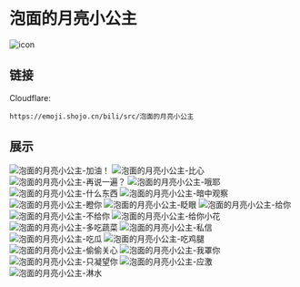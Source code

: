 # 泡面的月亮小公主
![icon](https://emoji.shojo.cn/bili/src/泡面的月亮小公主/icon.png)
## 链接
Cloudflare:
```
https://emoji.shojo.cn/bili/src/泡面的月亮小公主
```
## 展示
![泡面的月亮小公主-加油！](https://emoji.shojo.cn/bili/src/泡面的月亮小公主/泡面的月亮小公主-加油！.png)
![泡面的月亮小公主-比心](https://emoji.shojo.cn/bili/src/泡面的月亮小公主/泡面的月亮小公主-比心.png)
![泡面的月亮小公主-再说一遍？](https://emoji.shojo.cn/bili/src/泡面的月亮小公主/泡面的月亮小公主-再说一遍？.png)
![泡面的月亮小公主-哦耶](https://emoji.shojo.cn/bili/src/泡面的月亮小公主/泡面的月亮小公主-哦耶.png)
![泡面的月亮小公主-什么东西](https://emoji.shojo.cn/bili/src/泡面的月亮小公主/泡面的月亮小公主-什么东西.png)
![泡面的月亮小公主-暗中观察](https://emoji.shojo.cn/bili/src/泡面的月亮小公主/泡面的月亮小公主-暗中观察.png)
![泡面的月亮小公主-瞪你](https://emoji.shojo.cn/bili/src/泡面的月亮小公主/泡面的月亮小公主-瞪你.png)
![泡面的月亮小公主-眨眼](https://emoji.shojo.cn/bili/src/泡面的月亮小公主/泡面的月亮小公主-眨眼.png)
![泡面的月亮小公主-给你](https://emoji.shojo.cn/bili/src/泡面的月亮小公主/泡面的月亮小公主-给你.png)
![泡面的月亮小公主-不给你](https://emoji.shojo.cn/bili/src/泡面的月亮小公主/泡面的月亮小公主-不给你.png)
![泡面的月亮小公主-给你小花](https://emoji.shojo.cn/bili/src/泡面的月亮小公主/泡面的月亮小公主-给你小花.png)
![泡面的月亮小公主-多吃蔬菜](https://emoji.shojo.cn/bili/src/泡面的月亮小公主/泡面的月亮小公主-多吃蔬菜.png)
![泡面的月亮小公主-私信](https://emoji.shojo.cn/bili/src/泡面的月亮小公主/泡面的月亮小公主-私信.png)
![泡面的月亮小公主-吃瓜](https://emoji.shojo.cn/bili/src/泡面的月亮小公主/泡面的月亮小公主-吃瓜.png)
![泡面的月亮小公主-吃鸡腿](https://emoji.shojo.cn/bili/src/泡面的月亮小公主/泡面的月亮小公主-吃鸡腿.png)
![泡面的月亮小公主-偷偷关心](https://emoji.shojo.cn/bili/src/泡面的月亮小公主/泡面的月亮小公主-偷偷关心.png)
![泡面的月亮小公主-我罩你](https://emoji.shojo.cn/bili/src/泡面的月亮小公主/泡面的月亮小公主-我罩你.png)
![泡面的月亮小公主-只凝望你](https://emoji.shojo.cn/bili/src/泡面的月亮小公主/泡面的月亮小公主-只凝望你.png)
![泡面的月亮小公主-应激](https://emoji.shojo.cn/bili/src/泡面的月亮小公主/泡面的月亮小公主-应激.png)
![泡面的月亮小公主-淋水](https://emoji.shojo.cn/bili/src/泡面的月亮小公主/泡面的月亮小公主-淋水.png)
